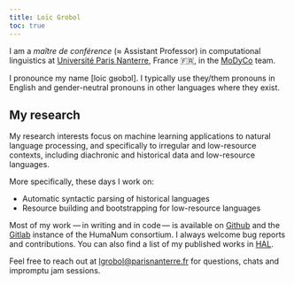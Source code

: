 ```yaml
---
title: Loïc Grobol
toc: true
---
```


<!-- LTeX: language=en-GB -->
<!-- markdownlint-disable MD003 MD025 MD033 MD041 -->

I am a *maître de conférence* (≈ Assistant Professor) in computational linguistics at [Université
Paris Nanterre](https://parisnanterre.fr), France 🇫🇷, in the [MoDyCo](https://modyco.fr) team.

I pronounce my name [loic gʁobɔl]. I typically use they/them pronouns in English and
gender-neutral pronouns in other languages where they exist.

## My research

My research interests focus on machine learning applications to natural language processing, and
specifically to irregular and low-resource contexts, including diachronic and historical data and
low-resource languages.

More specifically, these days I work on:

- Automatic syntactic parsing of historical languages
- Resource building and bootstrapping for low-resource languages

Most of my work — in writing and in code — is available on [Github](https://github.com/loicgrobol)
and the [Gitlab](https://gitlab.huma-num.fr/lgrobol) instance of the HumaNum consortium. I always
welcome bug reports and contributions. You can also find a list of my published
works in [HAL](https://cv.archives-ouvertes.fr/loic-grobol).

Feel free to reach out at [lgrobol@parisnanterre.fr](mailto:lgrobol@parisnanterre.fr) for questions,
chats and impromptu jam sessions.
